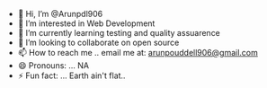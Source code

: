 - 👋 Hi, I’m @Arunpdl906
- 👀 I’m interested in Web Development
- 🌱 I’m currently learning testing and quality assuarence
- 💞️ I’m looking to collaborate on open source 
- 📫 How to reach me .. email me at: arunpouddell906@gmail.com
- 😄 Pronouns: ... NA
- ⚡ Fun fact: ... Earth ain't flat..

<!---
Arunpdl906/Arunpdl906 is a ✨ special ✨ repository because its `README.md` (this file) appears on your GitHub profile.
You can click the Preview link to take a look at your changes.
--->
